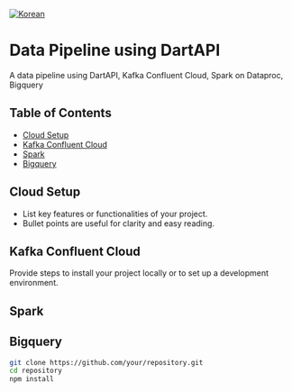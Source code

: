 [![Korean](https://img.shields.io/badge/README-Korean-blue?style=for-the-badge)](README.ko.md)

# Data Pipeline using DartAPI
A data pipeline using DartAPI, Kafka Confluent Cloud, Spark on Dataproc, Bigquery

## Table of Contents
- [Cloud Setup](#cloudsetup)
- [Kafka Confluent Cloud](#kafkaconfluent)
- [Spark](#spark)
- [Bigquery](#bigquery)

## Cloud Setup  <a id="cloudsetup"></a>

- List key features or functionalities of your project.
- Bullet points are useful for clarity and easy reading.

## Kafka Confluent Cloud <a id="kafkaconfluent"></a>

Provide steps to install your project locally or to set up a development environment.

## Spark <a id="spark"></a>

## Bigquery <a id="bigquery"></a>
```bash
git clone https://github.com/your/repository.git
cd repository
npm install
